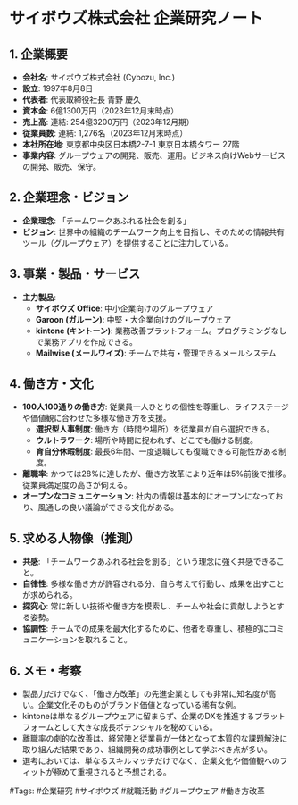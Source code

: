 # サイボウズ株式会社 企業研究ノート

## 1. 企業概要

- **会社名**: サイボウズ株式会社 (Cybozu, Inc.)
- **設立**: 1997年8月8日
- **代表者**: 代表取締役社長 青野 慶久
- **資本金**: 6億1300万円（2023年12月末時点）
- **売上高**: 連結: 254億3200万円（2023年12月期）
- **従業員数**: 連結: 1,276名（2023年12月末時点）
- **本社所在地**: 東京都中央区日本橋2-7-1 東京日本橋タワー 27階
- **事業内容**: グループウェアの開発、販売、運用。ビジネス向けWebサービスの開発、販売、保守。

## 2. 企業理念・ビジョン

- **企業理念**: 「チームワークあふれる社会を創る」
- **ビジョン**: 世界中の組織のチームワーク向上を目指し、そのための情報共有ツール（グループウェア）を提供することに注力している。

## 3. 事業・製品・サービス

- **主力製品**: 
    - **サイボウズ Office**: 中小企業向けのグループウェア
    - **Garoon (ガルーン)**: 中堅・大企業向けのグループウェア
    - **kintone (キントーン)**: 業務改善プラットフォーム。プログラミングなしで業務アプリを作成できる。
    - **Mailwise (メールワイズ)**: チームで共有・管理できるメールシステム

## 4. 働き方・文化

- **100人100通りの働き方**: 従業員一人ひとりの個性を尊重し、ライフステージや価値観に合わせた多様な働き方を支援。
    - **選択型人事制度**: 働き方（時間や場所）を従業員が自ら選択できる。
    - **ウルトラワーク**: 場所や時間に捉われず、どこでも働ける制度。
    - **育自分休暇制度**: 最長6年間、一度退職しても復職できる可能性がある制度。
- **離職率**: かつては28%に達したが、働き方改革により近年は5%前後で推移。従業員満足度の高さが伺える。
- **オープンなコミュニケーション**: 社内の情報は基本的にオープンになっており、風通しの良い議論ができる文化がある。

## 5. 求める人物像（推測）

- **共感**: 「チームワークあふれる社会を創る」という理念に強く共感できること。
- **自律性**: 多様な働き方が許容される分、自ら考えて行動し、成果を出すことが求められる。
- **探究心**: 常に新しい技術や働き方を模索し、チームや社会に貢献しようとする姿勢。
- **協調性**: チームでの成果を最大化するために、他者を尊重し、積極的にコミュニケーションを取れること。

## 6. メモ・考察

- 製品力だけでなく、「働き方改革」の先進企業としても非常に知名度が高い。企業文化そのものがブランド価値となっている稀有な例。
- kintoneは単なるグループウェアに留まらず、企業のDXを推進するプラットフォームとして大きな成長ポテンシャルを秘めている。
- 離職率の劇的な改善は、経営陣と従業員が一体となって本質的な課題解決に取り組んだ結果であり、組織開発の成功事例として学ぶべき点が多い。
- 選考においては、単なるスキルマッチだけでなく、企業文化や価値観へのフィットが極めて重視されると予想される。

#Tags: #企業研究 #サイボウズ #就職活動 #グループウェア #働き方改革
